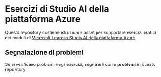 # Esercizi di Studio AI della piattaforma Azure

Questo repository contiene istruzioni e asset per supportare esercizi pratici nei moduli di [Microsoft Learn in Studio AI della piattaforma Azure](https://docs.microsoft.com/training).

## Segnalazione di problemi

Se si verificano problemi negli esercizi, segnalarli come **problemi** in questo repository.
